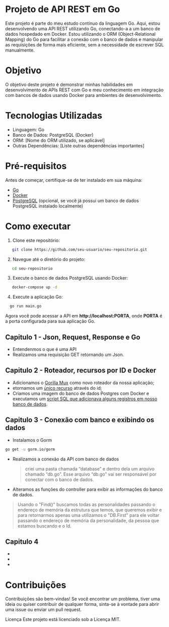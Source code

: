 # Projeto de API REST em Go

Este projeto é parte do meu estudo contínuo da linguagem Go. Aqui, estou desenvolvendo uma API REST utilizando Go, conectando-a a um banco de dados hospedado em Docker. Estou utilizando o ORM (Object-Relational Mapping) do Go para facilitar a conexão com o banco de dados e manipular as requisições de forma mais eficiente, sem a necessidade de escrever SQL manualmente.

# Objetivo

O objetivo deste projeto é demonstrar minhas habilidades em desenvolvimento de APIs REST com Go e meu conhecimento em integração com bancos de dados usando Docker para ambientes de desenvolvimento.

# Tecnologias Utilizadas

- Linguagem: Go
- Banco de Dados: PostgreSQL (Docker)
- ORM: [Nome do ORM utilizado, se aplicável]
- Outras Dependências: [Liste outras dependências importantes]


# Pré-requisitos

Antes de começar, certifique-se de ter instalado em sua máquina:

- [Go](https://go.dev/)
- [Docker](https://www.docker.com/)
- [PostgreSQL](https://www.postgresql.org/) (opcional, se você já possui um banco de dados PostgreSQL instalado localmente)
# Como executar

1. Clone este repositório:


```bash
   git clone https://github.com/seu-usuario/seu-repositorio.git
```

2. Navegue até o diretório do projeto:

```bash
   cd seu-repositorio
```

3. Execute o banco de dados PostgreSQL usando Docker:

```bash
   docker-compose up -d
```

4. Execute a aplicação Go:

```bash
  go run main.go
```



Agora você pode acessar a API em **http://localhost:PORTA**, onde **PORTA** é a porta configurada para sua aplicação Go.


## Capitulo 1 - Json, Request, Response e Go

- Entendenmos o que é uma API
- Realizamos uma requisição GET retornando um Json.

## Capitulo 2 - Roteador, recursos por ID e Docker

- Adicionamos o [Gorilla Mux](https://github.com/alura-cursos/api-go-rest/blob/aula_2/routes/routes.go) como novo roteador da nossa aplicação;
- etornamos um [único recurso](https://github.com/alura-cursos/api-go-rest/blob/aula_2/controllers/controllers.go) através do id;
- Criamos uma imagem do banco de dados Postgres com Docker e executamos um [script SQL que adicionava alguns registros em nosso banco de dados](https://github.com/alura-cursos/api-go-rest/blob/aula_2/migration/docker-database-initial.sql).

## Capitulo 3 - Conexão com banco e exibindo os dados

- Instalamos o Gorm
```bash
go get -u gorm.io/gorm
```
- Realizamos a conexão da API com banco de dados
    >  criei uma pasta chamada “database” e dentro dela um arquivo chamado “db.go”. Esse arquivo “db.go” vai ser responsável por conectar com o banco de dados.
- Alteramos as funções do controller para exibir as informações do banco de dados.

> Usando o "Find()" buscamos todas as personalidades passando o endereço de memória da estrutura que temos, que queremos exibir e para retornarmos apenas uma utilizamos o "DB.First" para ele voltar passando o endereço de memória da personalidade, da pessoa que estamos buscando e o Id.

## Capitulo 4

- 
- 
- 


# Contribuições
Contribuições são bem-vindas! Se você encontrar um problema, tiver uma ideia ou quiser contribuir de qualquer forma, sinta-se à vontade para abrir uma issue ou enviar um pull request.

Licença
Este projeto está licenciado sob a Licença MIT.
